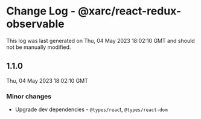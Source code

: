 # Change Log - @xarc/react-redux-observable

This log was last generated on Thu, 04 May 2023 18:02:10 GMT and should not be manually modified.

## 1.1.0
Thu, 04 May 2023 18:02:10 GMT

### Minor changes

- Upgrade dev dependencies - `@types/reac`t, `@types/react-dom`

